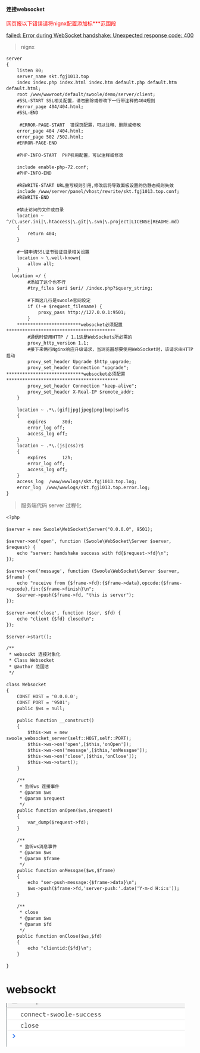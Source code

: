 #### 连接websocket

​	<span style="color:red">网页报以下错误请将nignx配置添加标***范围段</span>

​    <a href="https://blog.csdn.net/ItTvibe/article/details/81538096">failed: Error during WebSocket handshake: Unexpected response code: 400</a>

> nignx

```php+HTML
server
{
    listen 80;
    server_name skt.fgj1013.top
	index index.php index.html index.htm default.php default.htm default.html;
    root /www/wwwroot/default/swoole/demo/server/client;
    #SSL-START SSL相关配置，请勿删除或修改下一行带注释的404规则
    #error_page 404/404.html;
    #SSL-END
    
     #ERROR-PAGE-START  错误页配置，可以注释、删除或修改
    error_page 404 /404.html;
    error_page 502 /502.html;
    #ERROR-PAGE-END
    
    #PHP-INFO-START  PHP引用配置，可以注释或修改

	include enable-php-72.conf;
    #PHP-INFO-END
    
    #REWRITE-START URL重写规则引用,修改后将导致面板设置的伪静态规则失效
    include /www/server/panel/vhost/rewrite/skt.fgj1013.top.conf;
    #REWRITE-END
    
    #禁止访问的文件或目录
    location ~ ^/(\.user.ini|\.htaccess|\.git|\.svn|\.project|LICENSE|README.md)
    {
        return 404;
    }
    
    #一键申请SSL证书验证目录相关设置
    location ~ \.well-known{
        allow all;
    }
  location =/ {
        #添加了这个也不行
        #try_files $uri $uri/ /index.php?$query_string; 

        #下面这几行是swoole官网设定
        if (!-e $request_filename) {
            proxy_pass http://127.0.0.1:9501;
        }
	************************websocket必须配置*****************************************
        #通信时使用HTTP / 1.1这是WebSockets所必需的
        proxy_http_version 1.1;
        #接下来俩行Nginx响应升级请求，当浏览器想要使用WebSocket时，该请求由HTTP启动
        proxy_set_header Upgrade $http_upgrade;
        proxy_set_header Connection "upgrade";
*****************************websocket必须配置******************************************
        proxy_set_header Connection "keep-alive";
        proxy_set_header X-Real-IP $remote_addr;    
    }

    location ~ .*\.(gif|jpg|jpeg|png|bmp|swf)$
    {
        expires      30d;
        error_log off;
        access_log off; 
    }
    location ~ .*\.(js|css)?$
    {
        expires      12h;
        error_log off;
        access_log off; 
    }
	access_log  /www/wwwlogs/skt.fgj1013.top.log;
    error_log  /www/wwwlogs/skt.fgj1013.top.error.log;
}
```

> 服务端代码 server 过程化

```
<?php

$server = new Swoole\WebSocket\Server("0.0.0.0", 9501);

$server->on('open', function (Swoole\WebSocket\Server $server, $request) {
    echo "server: handshake success with fd{$request->fd}\n";
});

$server->on('message', function (Swoole\WebSocket\Server $server, $frame) {
    echo "receive from {$frame->fd}:{$frame->data},opcode:{$frame->opcode},fin:{$frame->finish}\n";
    $server->push($frame->fd, "this is server");
});

$server->on('close', function ($ser, $fd) {
    echo "client {$fd} closed\n";
});

$server->start();
```

```
/**
 * websockt 连接对象化
 * Class Websocket
 * @author 范国洁
 */

class Websocket
{
    CONST HOST = '0.0.0.0';
    CONST PORT = '9501';
    public $ws = null;

    public function __construct()
    {
        $this->ws = new swoole_websocket_server(self::HOST,self::PORT);
        $this->ws->on('open',[$this,'onOpen']);
        $this->ws->on('message',[$this,'onMessgae']);
        $this->ws->on('close',[$this,'onClose']);
        $this->ws->start();
    }

    /**
     * 监听ws 连接事件
     * @param $ws
     * @param $request
     */
    public function onOpen($ws,$request)
    {
        var_dump($request->fd);
    }

    /**
     * 监听ws消息事件
     * @param $ws
     * @param $frame
     */
    public function onMessgae($ws,$frame)
    {
        echo "ser-push-message:{$frame->data}\n";
        $ws->push($frame->fd,'server-push:'.date('Y-m-d H:i:s'));
    }

    /**
     * close
     * @param $ws
     * @param $fd
     */
    public function onClose($ws,$fd)
    {
        echo "clientid:{$fd}\n";
    }

}
```



<!DOCTYPE html>
<html>
<head>
	<title></title>
</head>
<body>
	<h1>websockt</h1>
	<script type="text/javascript">
		var wsUrl = "ws://skt.fgj1013.top";
		var websockt = new WebSocket(wsUrl);
		websockt.onopen = function(evt){
			console.log("connect-swoole-success");
		}
		websockt.onmessage = function(evt){
			console.log("ws-server-return-data:"+evt.data)
		}
		websockt.onclose = function(evt){
			console.log('close')
		}
     </script>
</body>
</html>

<img src="./img/websocket.png">
